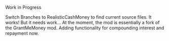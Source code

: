 Work in Progress

Switch Branches to RealisticCashMoney to find current source files.
It works! But it needs work...
At the moment, the mod is essentially a fork of the GrantMeMoney mod.
Adding functionality for compounding interest and repayment now.
